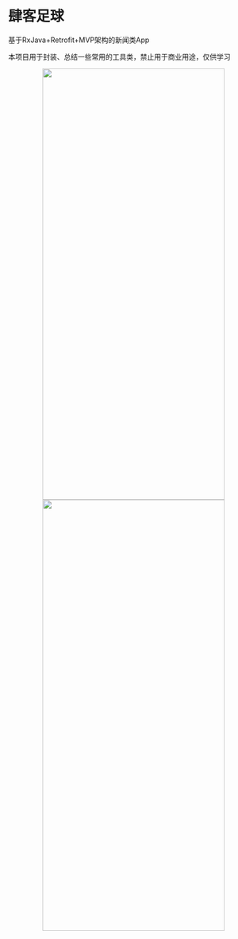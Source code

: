 # 肆客足球
基于RxJava+Retrofit+MVP架构的新闻类App

本项目用于封装、总结一些常用的工具类，禁止用于商业用途，仅供学习

<div align=center>
  <img width="367" height="867" src="http://upload-images.jianshu.io/upload_images/4293651-a463b077cf61f932.png?imageMogr2/auto-orient/strip%7CimageView2/2/w/1240"/>
<img width="367" height="867" src="http://upload-images.jianshu.io/upload_images/4293651-4ce5c48ea77901be.png?imageMogr2/auto-orient/strip%7CimageView2/2/w/1240"/>
</div>

